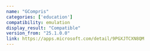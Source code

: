 ```yaml
---
name: "GCompris"
categories: ['education']
compatibility: emulation
display_result: "Compatible"
version_from: "25.1.0.0"
link: https://apps.microsoft.com/detail/9PGXJTCXN8QM
---
```

